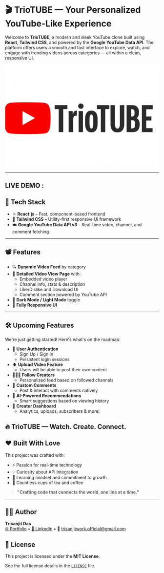 # 🎬 TrioTUBE — Your Personalized YouTube-Like Experience

Welcome to **TrioTUBE**, a modern and sleek YouTube clone built using **React**, **Tailwind CSS**, and powered by the **Google YouTube Data API**. The platform offers users a smooth and fast interface to explore, watch, and engage with trending videos across categories — all within a clean, responsive UI.

![TrioTUBE Logo](./frontend/src/images/yt_dekstop.png)


 <!-- Add your actual logo or screenshot path -->

---



## LIVE DEMO : 

## 🚀 Tech Stack

- ⚛️ **React.js** – Fast, component-based frontend
- 🎨 **Tailwind CSS** – Utility-first responsive UI framework
- ☁️ **Google YouTube Data API v3** – Real-time video, channel, and comment fetching

---

## 📽️ Features

- 🔍 **Dynamic Video Feed** by category
- 🎥 **Detailed Video View Page** with:
  - Embedded video player
  - Channel info, stats & description
  - Like/Dislike and Download UI
  - Comment section powered by YouTube API
- 🌙 **Dark Mode / Light Mode** toggle
- 📱 **Fully Responsive UI**

---

## 🛠️ Upcoming Features

We're just getting started! Here's what's on the roadmap:

- 🔐 **User Authentication**
  - Sign Up / Sign In
  - Persistent login sessions
- ⬆️ **Upload Video Feature**
  - Users will be able to post their own content
- 🧑‍🤝‍🧑 **Follow Creators**
  - Personalized feed based on followed channels
- 💬 **Custom Comments**
  - Post & interact with comments natively
- 🧠 **AI-Powered Recommendations**
  - Smart suggestions based on viewing history
- 🎨 **Creator Dashboard**
  - Analytics, uploads, subscribers & more!



## 🔥 TrioTUBE — Watch. Create. Connect.

## ❤️ Built With Love

This project was crafted with:

- ⚡ Passion for real-time technology
- 💡 Curiosity about API Integration
- 🧠 Learning mindset and commitment to growth
- 🍵 Countless cups of tea and coffee

> **"Crafting code that connects the world, one line at a time."**


---

## 👨‍💻 Author

**Trisanjit Das**  
[🌐 Portfolio](https://trisanjit-rising-hope.netlify.app) • [💼 LinkedIn](https://www.linkedin.com/in/trisanjit-das-60482728b) • 📧 trisanjitwork.official@gmail.com



## 📜 License

This project is licensed under the **MIT License**.



See the full license details in the [`LICENSE`](./LICENSE) file.









